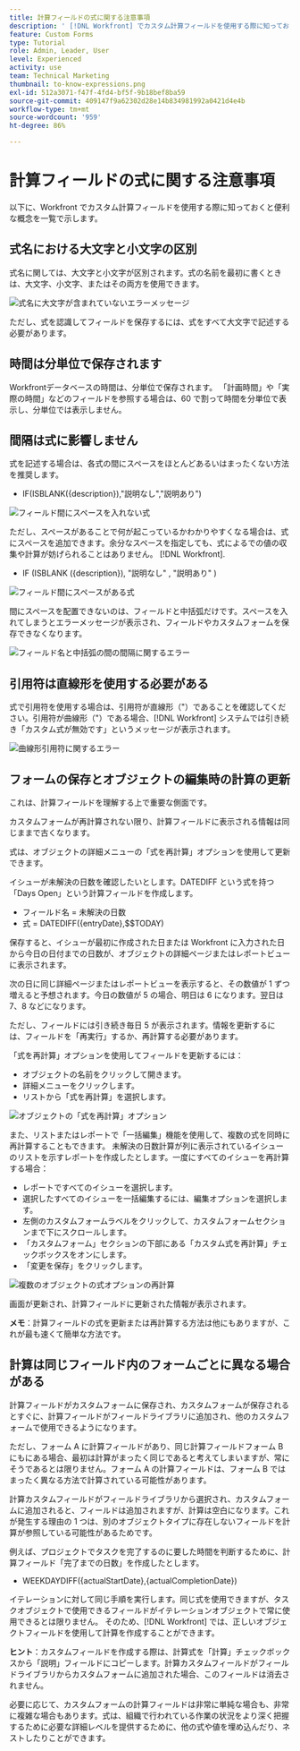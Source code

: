 ```yaml
---
title: 計算フィールドの式に関する注意事項
description: ' [!DNL Workfront] でカスタム計算フィールドを使用する際に知っておくと便利な概念を一覧で紹介します。'
feature: Custom Forms
type: Tutorial
role: Admin, Leader, User
level: Experienced
activity: use
team: Technical Marketing
thumbnail: to-know-expressions.png
exl-id: 512a3071-f47f-4fd4-bf5f-9b18bef8ba59
source-git-commit: 409147f9a62302d28e14b834981992a0421d4e4b
workflow-type: tm+mt
source-wordcount: '959'
ht-degree: 86%

---
```


# 計算フィールドの式に関する注意事項

以下に、Workfront でカスタム計算フィールドを使用する際に知っておくと便利な概念を一覧で示します。

## 式名における大文字と小文字の区別

式名に関しては、大文字と小文字が区別されます。式の名前を最初に書くときは、大文字、小文字、またはその両方を使用できます。

![式名に大文字が含まれていないエラーメッセージ](assets/T2K01.png)

ただし、式を認識してフィールドを保存するには、式をすべて大文字で記述する必要があります。



## 時間は分単位で保存されます

Workfrontデータベースの時間は、分単位で保存されます。 「計画時間」や「実際の時間」などのフィールドを参照する場合は、60 で割って時間を分単位で表示し、分単位では表示しません。

## 間隔は式に影響しません

式を記述する場合は、各式の間にスペースをほとんどあるいはまったくない方法を推奨します。

* IF(ISBLANK({description}),&quot;説明なし&quot;,&quot;説明あり&quot;)

![フィールド間にスペースを入れない式](assets/T2K02.png)

ただし、スペースがあることで何が起こっているかわかりやすくなる場合は、式にスペースを追加できます。余分なスペースを指定しても、式によるでの値の収集や計算が妨げられることはありません。 [!DNL Workfront].

* IF (ISBLANK ({description}), &quot;説明なし&quot; , &quot;説明あり&quot; )

![フィールド間にスペースがある式](assets/T2K03.png)

間にスペースを配置できないのは、フィールドと中括弧だけです。スペースを入れてしまうとエラーメッセージが表示され、フィールドやカスタムフォームを保存できなくなります。

![フィールド名と中括弧の間の間隔に関するエラー](assets/T2K04.png)

## 引用符は直線形を使用する必要がある

式で引用符を使用する場合は、引用符が直線形（&quot;）であることを確認してください。引用符が曲線形（&quot;）である場合、[!DNL Workfront] システムでは引き続き「カスタム式が無効です」というメッセージが表示されます。

![曲線形引用符に関するエラー](assets/T2K05.png)

## フォームの保存とオブジェクトの編集時の計算の更新

これは、計算フィールドを理解する上で重要な側面です。

カスタムフォームが再計算されない限り、計算フィールドに表示される情報は同じままで古くなります。

式は、オブジェクトの詳細メニューの「式を再計算」オプションを使用して更新できます。

イシューが未解決の日数を確認したいとします。DATEDIFF という式を持つ「Days Open」という計算フィールドを作成します。

* フィールド名 = 未解決の日数
* 式 = DATEDIFF({entryDate},$$TODAY)

保存すると、イシューが最初に作成された日または Workfront に入力された日から今日の日付までの日数が、オブジェクトの詳細ページまたはレポートビューに表示されます。

次の日に同じ詳細ページまたはレポートビューを表示すると、その数値が 1 ずつ増えると予想されます。今日の数値が 5 の場合、明日は 6 になります。翌日は 7、8 などになります。

ただし、フィールドには引き続き毎日 5 が表示されます。情報を更新するには、フィールドを「再実行」するか、再計算する必要があります。

「式を再計算」オプションを使用してフィールドを更新するには：

* オブジェクトの名前をクリックして開きます。
* 詳細メニューをクリックします。
* リストから「式を再計算」を選択します。

![オブジェクトの「式を再計算」オプション](assets/T2K06.png)

また、リストまたはレポートで「一括編集」機能を使用して、複数の式を同時に再計算することもできます。 未解決の日数計算が列に表示されているイシューのリストを示すレポートを作成したとします。一度にすべてのイシューを再計算する場合：

* レポートですべてのイシューを選択します。
* 選択したすべてのイシューを一括編集するには、編集オプションを選択します。
* 左側のカスタムフォームラベルをクリックして、カスタムフォームセクションまで下にスクロールします。
* 「カスタムフォーム」セクションの下部にある「カスタム式を再計算」チェックボックスをオンにします。
* 「変更を保存」をクリックします。

![複数のオブジェクトの式オプションの再計算](assets/T2K07.png)

画面が更新され、計算フィールドに更新された情報が表示されます。

**メモ**：計算フィールドの式を更新または再計算する方法は他にもありますが、これが最も速くて簡単な方法です。

## 計算は同じフィールド内のフォームごとに異なる場合がある

計算フィールドがカスタムフォームに保存され、カスタムフォームが保存されるとすぐに、計算フィールドがフィールドライブラリに追加され、他のカスタムフォームで使用できるようになります。

ただし、フォーム A に計算フィールドがあり、同じ計算フィールドフォーム B にもにある場合、最初は計算がまったく同じであると考えてしまいますが、常にそうであるとは限りません。フォーム A の計算フィールドは、フォーム B ではまったく異なる方法で計算されている可能性があります。

計算カスタムフィールドがフィールドライブラリから選択され、カスタムフォームに追加されると、フィールドは追加されますが、計算は空白になります。これが発生する理由の 1 つは、別のオブジェクトタイプに存在しないフィールドを計算が参照している可能性があるためです。

例えば、プロジェクトでタスクを完了するのに要した時間を判断するために、計算フィールド「完了までの日数」を作成したとします。

* WEEKDAYDIFF({actualStartDate},{actualCompletionDate})

イテレーションに対して同じ手順を実行します。同じ式を使用できますが、タスクオブジェクトで使用できるフィールドがイテレーションオブジェクトで常に使用できるとは限りません。 そのため、[!DNL Workfront] では、正しいオブジェクトフィールドを使用して計算を作成することができます。

**ヒント**：カスタムフィールドを作成する際は、計算式を「計算」チェックボックスから「説明」フィールドにコピーします。計算カスタムフィールドがフィールドライブラリからカスタムフォームに追加された場合、このフィールドは消去されません。

必要に応じて、カスタムフォームの計算フィールドは非常に単純な場合も、非常に複雑な場合もあります。式は、組織で行われている作業の状況をより深く把握するために必要な詳細レベルを提供するために、他の式や値を埋め込んだり、ネストしたりことができます。

<!--Depending on the need, calculated fields in custom forms can be quite simple or very complex. Expressions can embed, or nest, other expressions and values to provide the level of detail needed to get a better picture of what is going on with the work being done at your organization. 

Most of the examples and exercises in this course have been relatively simple to provide a base understanding of the expressions most commonly used and how to build those expressions in a custom calculated field. 

Now you're ready to start building your own calculated custom fields.-->
